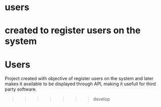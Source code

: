 # users
created to register users on the system
=======
# Users
Project created with objective of register users on the system and later makes it available to be displayed through API, making it usefull for third party software.

>>>>>>> develop
